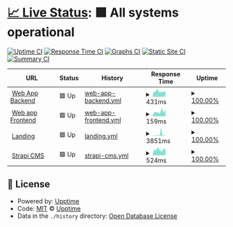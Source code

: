 # [📈 Live Status](https://aimages-ai.github.io/upptime): <!--live status--> **🟩 All systems operational**

[![Uptime CI](https://github.com/bfreskura/upptime/workflows/Uptime%20CI/badge.svg)](https://github.com/bfreskura/upptime/actions?query=workflow%3A%22Uptime+CI%22)
[![Response Time CI](https://github.com/bfreskura/upptime/workflows/Response%20Time%20CI/badge.svg)](https://github.com/bfreskura/upptime/actions?query=workflow%3A%22Response+Time+CI%22)
[![Graphs CI](https://github.com/bfreskura/upptime/workflows/Graphs%20CI/badge.svg)](https://github.com/bfreskura/upptime/actions?query=workflow%3A%22Graphs+CI%22)
[![Static Site CI](https://github.com/bfreskura/upptime/workflows/Static%20Site%20CI/badge.svg)](https://github.com/bfreskura/upptime/actions?query=workflow%3A%22Static+Site+CI%22)
[![Summary CI](https://github.com/bfreskura/upptime/workflows/Summary%20CI/badge.svg)](https://github.com/bfreskura/upptime/actions?query=workflow%3A%22Summary+CI%22)

<!--start: status pages-->
<!-- This summary is generated by Upptime (https://github.com/upptime/upptime) -->
<!-- Do not edit this manually, your changes will be overwritten -->
<!-- prettier-ignore -->
| URL | Status | History | Response Time | Uptime |
| --- | ------ | ------- | ------------- | ------ |
| <img alt="" src="https://icons.duckduckgo.com/ip3/backend.aimages.ai.ico" height="13"> [Web App Backend](https://backend.aimages.ai/api/statistics/) | 🟩 Up | [web-app-backend.yml](https://github.com/AImages-ai/upptime/commits/HEAD/history/web-app-backend.yml) | <details><summary><img alt="Response time graph" src="./graphs/web-app-backend/response-time-week.png" height="20"> 431ms</summary><br><a href="https://AImages-ai.github.io/upptime/history/web-app-backend"><img alt="Response time 832" src="https://img.shields.io/endpoint?url=https%3A%2F%2Fraw.githubusercontent.com%2FAImages-ai%2Fupptime%2FHEAD%2Fapi%2Fweb-app-backend%2Fresponse-time.json"></a><br><a href="https://AImages-ai.github.io/upptime/history/web-app-backend"><img alt="24-hour response time 495" src="https://img.shields.io/endpoint?url=https%3A%2F%2Fraw.githubusercontent.com%2FAImages-ai%2Fupptime%2FHEAD%2Fapi%2Fweb-app-backend%2Fresponse-time-day.json"></a><br><a href="https://AImages-ai.github.io/upptime/history/web-app-backend"><img alt="7-day response time 431" src="https://img.shields.io/endpoint?url=https%3A%2F%2Fraw.githubusercontent.com%2FAImages-ai%2Fupptime%2FHEAD%2Fapi%2Fweb-app-backend%2Fresponse-time-week.json"></a><br><a href="https://AImages-ai.github.io/upptime/history/web-app-backend"><img alt="30-day response time 1147" src="https://img.shields.io/endpoint?url=https%3A%2F%2Fraw.githubusercontent.com%2FAImages-ai%2Fupptime%2FHEAD%2Fapi%2Fweb-app-backend%2Fresponse-time-month.json"></a><br><a href="https://AImages-ai.github.io/upptime/history/web-app-backend"><img alt="1-year response time 832" src="https://img.shields.io/endpoint?url=https%3A%2F%2Fraw.githubusercontent.com%2FAImages-ai%2Fupptime%2FHEAD%2Fapi%2Fweb-app-backend%2Fresponse-time-year.json"></a></details> | <details><summary><a href="https://AImages-ai.github.io/upptime/history/web-app-backend">100.00%</a></summary><a href="https://AImages-ai.github.io/upptime/history/web-app-backend"><img alt="All-time uptime 99.98%" src="https://img.shields.io/endpoint?url=https%3A%2F%2Fraw.githubusercontent.com%2FAImages-ai%2Fupptime%2FHEAD%2Fapi%2Fweb-app-backend%2Fuptime.json"></a><br><a href="https://AImages-ai.github.io/upptime/history/web-app-backend"><img alt="24-hour uptime 99.97%" src="https://img.shields.io/endpoint?url=https%3A%2F%2Fraw.githubusercontent.com%2FAImages-ai%2Fupptime%2FHEAD%2Fapi%2Fweb-app-backend%2Fuptime-day.json"></a><br><a href="https://AImages-ai.github.io/upptime/history/web-app-backend"><img alt="7-day uptime 100.00%" src="https://img.shields.io/endpoint?url=https%3A%2F%2Fraw.githubusercontent.com%2FAImages-ai%2Fupptime%2FHEAD%2Fapi%2Fweb-app-backend%2Fuptime-week.json"></a><br><a href="https://AImages-ai.github.io/upptime/history/web-app-backend"><img alt="30-day uptime 100.00%" src="https://img.shields.io/endpoint?url=https%3A%2F%2Fraw.githubusercontent.com%2FAImages-ai%2Fupptime%2FHEAD%2Fapi%2Fweb-app-backend%2Fuptime-month.json"></a><br><a href="https://AImages-ai.github.io/upptime/history/web-app-backend"><img alt="1-year uptime 99.98%" src="https://img.shields.io/endpoint?url=https%3A%2F%2Fraw.githubusercontent.com%2FAImages-ai%2Fupptime%2FHEAD%2Fapi%2Fweb-app-backend%2Fuptime-year.json"></a></details>
| <img alt="" src="https://icons.duckduckgo.com/ip3/app.tensorpix.ai.ico" height="13"> [Web app Frontend](https://app.tensorpix.ai) | 🟩 Up | [web-app-frontend.yml](https://github.com/AImages-ai/upptime/commits/HEAD/history/web-app-frontend.yml) | <details><summary><img alt="Response time graph" src="./graphs/web-app-frontend/response-time-week.png" height="20"> 159ms</summary><br><a href="https://AImages-ai.github.io/upptime/history/web-app-frontend"><img alt="Response time 212" src="https://img.shields.io/endpoint?url=https%3A%2F%2Fraw.githubusercontent.com%2FAImages-ai%2Fupptime%2FHEAD%2Fapi%2Fweb-app-frontend%2Fresponse-time.json"></a><br><a href="https://AImages-ai.github.io/upptime/history/web-app-frontend"><img alt="24-hour response time 226" src="https://img.shields.io/endpoint?url=https%3A%2F%2Fraw.githubusercontent.com%2FAImages-ai%2Fupptime%2FHEAD%2Fapi%2Fweb-app-frontend%2Fresponse-time-day.json"></a><br><a href="https://AImages-ai.github.io/upptime/history/web-app-frontend"><img alt="7-day response time 159" src="https://img.shields.io/endpoint?url=https%3A%2F%2Fraw.githubusercontent.com%2FAImages-ai%2Fupptime%2FHEAD%2Fapi%2Fweb-app-frontend%2Fresponse-time-week.json"></a><br><a href="https://AImages-ai.github.io/upptime/history/web-app-frontend"><img alt="30-day response time 233" src="https://img.shields.io/endpoint?url=https%3A%2F%2Fraw.githubusercontent.com%2FAImages-ai%2Fupptime%2FHEAD%2Fapi%2Fweb-app-frontend%2Fresponse-time-month.json"></a><br><a href="https://AImages-ai.github.io/upptime/history/web-app-frontend"><img alt="1-year response time 212" src="https://img.shields.io/endpoint?url=https%3A%2F%2Fraw.githubusercontent.com%2FAImages-ai%2Fupptime%2FHEAD%2Fapi%2Fweb-app-frontend%2Fresponse-time-year.json"></a></details> | <details><summary><a href="https://AImages-ai.github.io/upptime/history/web-app-frontend">100.00%</a></summary><a href="https://AImages-ai.github.io/upptime/history/web-app-frontend"><img alt="All-time uptime 100.00%" src="https://img.shields.io/endpoint?url=https%3A%2F%2Fraw.githubusercontent.com%2FAImages-ai%2Fupptime%2FHEAD%2Fapi%2Fweb-app-frontend%2Fuptime.json"></a><br><a href="https://AImages-ai.github.io/upptime/history/web-app-frontend"><img alt="24-hour uptime 100.00%" src="https://img.shields.io/endpoint?url=https%3A%2F%2Fraw.githubusercontent.com%2FAImages-ai%2Fupptime%2FHEAD%2Fapi%2Fweb-app-frontend%2Fuptime-day.json"></a><br><a href="https://AImages-ai.github.io/upptime/history/web-app-frontend"><img alt="7-day uptime 100.00%" src="https://img.shields.io/endpoint?url=https%3A%2F%2Fraw.githubusercontent.com%2FAImages-ai%2Fupptime%2FHEAD%2Fapi%2Fweb-app-frontend%2Fuptime-week.json"></a><br><a href="https://AImages-ai.github.io/upptime/history/web-app-frontend"><img alt="30-day uptime 100.00%" src="https://img.shields.io/endpoint?url=https%3A%2F%2Fraw.githubusercontent.com%2FAImages-ai%2Fupptime%2FHEAD%2Fapi%2Fweb-app-frontend%2Fuptime-month.json"></a><br><a href="https://AImages-ai.github.io/upptime/history/web-app-frontend"><img alt="1-year uptime 100.00%" src="https://img.shields.io/endpoint?url=https%3A%2F%2Fraw.githubusercontent.com%2FAImages-ai%2Fupptime%2FHEAD%2Fapi%2Fweb-app-frontend%2Fuptime-year.json"></a></details>
| <img alt="" src="https://icons.duckduckgo.com/ip3/tensorpix.ai.ico" height="13"> [Landing](https://tensorpix.ai) | 🟩 Up | [landing.yml](https://github.com/AImages-ai/upptime/commits/HEAD/history/landing.yml) | <details><summary><img alt="Response time graph" src="./graphs/landing/response-time-week.png" height="20"> 3851ms</summary><br><a href="https://AImages-ai.github.io/upptime/history/landing"><img alt="Response time 4251" src="https://img.shields.io/endpoint?url=https%3A%2F%2Fraw.githubusercontent.com%2FAImages-ai%2Fupptime%2FHEAD%2Fapi%2Flanding%2Fresponse-time.json"></a><br><a href="https://AImages-ai.github.io/upptime/history/landing"><img alt="24-hour response time 1511" src="https://img.shields.io/endpoint?url=https%3A%2F%2Fraw.githubusercontent.com%2FAImages-ai%2Fupptime%2FHEAD%2Fapi%2Flanding%2Fresponse-time-day.json"></a><br><a href="https://AImages-ai.github.io/upptime/history/landing"><img alt="7-day response time 3851" src="https://img.shields.io/endpoint?url=https%3A%2F%2Fraw.githubusercontent.com%2FAImages-ai%2Fupptime%2FHEAD%2Fapi%2Flanding%2Fresponse-time-week.json"></a><br><a href="https://AImages-ai.github.io/upptime/history/landing"><img alt="30-day response time 4626" src="https://img.shields.io/endpoint?url=https%3A%2F%2Fraw.githubusercontent.com%2FAImages-ai%2Fupptime%2FHEAD%2Fapi%2Flanding%2Fresponse-time-month.json"></a><br><a href="https://AImages-ai.github.io/upptime/history/landing"><img alt="1-year response time 4251" src="https://img.shields.io/endpoint?url=https%3A%2F%2Fraw.githubusercontent.com%2FAImages-ai%2Fupptime%2FHEAD%2Fapi%2Flanding%2Fresponse-time-year.json"></a></details> | <details><summary><a href="https://AImages-ai.github.io/upptime/history/landing">100.00%</a></summary><a href="https://AImages-ai.github.io/upptime/history/landing"><img alt="All-time uptime 100.00%" src="https://img.shields.io/endpoint?url=https%3A%2F%2Fraw.githubusercontent.com%2FAImages-ai%2Fupptime%2FHEAD%2Fapi%2Flanding%2Fuptime.json"></a><br><a href="https://AImages-ai.github.io/upptime/history/landing"><img alt="24-hour uptime 100.00%" src="https://img.shields.io/endpoint?url=https%3A%2F%2Fraw.githubusercontent.com%2FAImages-ai%2Fupptime%2FHEAD%2Fapi%2Flanding%2Fuptime-day.json"></a><br><a href="https://AImages-ai.github.io/upptime/history/landing"><img alt="7-day uptime 100.00%" src="https://img.shields.io/endpoint?url=https%3A%2F%2Fraw.githubusercontent.com%2FAImages-ai%2Fupptime%2FHEAD%2Fapi%2Flanding%2Fuptime-week.json"></a><br><a href="https://AImages-ai.github.io/upptime/history/landing"><img alt="30-day uptime 100.00%" src="https://img.shields.io/endpoint?url=https%3A%2F%2Fraw.githubusercontent.com%2FAImages-ai%2Fupptime%2FHEAD%2Fapi%2Flanding%2Fuptime-month.json"></a><br><a href="https://AImages-ai.github.io/upptime/history/landing"><img alt="1-year uptime 100.00%" src="https://img.shields.io/endpoint?url=https%3A%2F%2Fraw.githubusercontent.com%2FAImages-ai%2Fupptime%2FHEAD%2Fapi%2Flanding%2Fuptime-year.json"></a></details>
| <img alt="" src="https://icons.duckduckgo.com/ip3/cms.tensorpix.ai.ico" height="13"> [Strapi CMS](https://cms.tensorpix.ai) | 🟩 Up | [strapi-cms.yml](https://github.com/AImages-ai/upptime/commits/HEAD/history/strapi-cms.yml) | <details><summary><img alt="Response time graph" src="./graphs/strapi-cms/response-time-week.png" height="20"> 524ms</summary><br><a href="https://AImages-ai.github.io/upptime/history/strapi-cms"><img alt="Response time 566" src="https://img.shields.io/endpoint?url=https%3A%2F%2Fraw.githubusercontent.com%2FAImages-ai%2Fupptime%2FHEAD%2Fapi%2Fstrapi-cms%2Fresponse-time.json"></a><br><a href="https://AImages-ai.github.io/upptime/history/strapi-cms"><img alt="24-hour response time 592" src="https://img.shields.io/endpoint?url=https%3A%2F%2Fraw.githubusercontent.com%2FAImages-ai%2Fupptime%2FHEAD%2Fapi%2Fstrapi-cms%2Fresponse-time-day.json"></a><br><a href="https://AImages-ai.github.io/upptime/history/strapi-cms"><img alt="7-day response time 524" src="https://img.shields.io/endpoint?url=https%3A%2F%2Fraw.githubusercontent.com%2FAImages-ai%2Fupptime%2FHEAD%2Fapi%2Fstrapi-cms%2Fresponse-time-week.json"></a><br><a href="https://AImages-ai.github.io/upptime/history/strapi-cms"><img alt="30-day response time 516" src="https://img.shields.io/endpoint?url=https%3A%2F%2Fraw.githubusercontent.com%2FAImages-ai%2Fupptime%2FHEAD%2Fapi%2Fstrapi-cms%2Fresponse-time-month.json"></a><br><a href="https://AImages-ai.github.io/upptime/history/strapi-cms"><img alt="1-year response time 566" src="https://img.shields.io/endpoint?url=https%3A%2F%2Fraw.githubusercontent.com%2FAImages-ai%2Fupptime%2FHEAD%2Fapi%2Fstrapi-cms%2Fresponse-time-year.json"></a></details> | <details><summary><a href="https://AImages-ai.github.io/upptime/history/strapi-cms">100.00%</a></summary><a href="https://AImages-ai.github.io/upptime/history/strapi-cms"><img alt="All-time uptime 100.00%" src="https://img.shields.io/endpoint?url=https%3A%2F%2Fraw.githubusercontent.com%2FAImages-ai%2Fupptime%2FHEAD%2Fapi%2Fstrapi-cms%2Fuptime.json"></a><br><a href="https://AImages-ai.github.io/upptime/history/strapi-cms"><img alt="24-hour uptime 100.00%" src="https://img.shields.io/endpoint?url=https%3A%2F%2Fraw.githubusercontent.com%2FAImages-ai%2Fupptime%2FHEAD%2Fapi%2Fstrapi-cms%2Fuptime-day.json"></a><br><a href="https://AImages-ai.github.io/upptime/history/strapi-cms"><img alt="7-day uptime 100.00%" src="https://img.shields.io/endpoint?url=https%3A%2F%2Fraw.githubusercontent.com%2FAImages-ai%2Fupptime%2FHEAD%2Fapi%2Fstrapi-cms%2Fuptime-week.json"></a><br><a href="https://AImages-ai.github.io/upptime/history/strapi-cms"><img alt="30-day uptime 100.00%" src="https://img.shields.io/endpoint?url=https%3A%2F%2Fraw.githubusercontent.com%2FAImages-ai%2Fupptime%2FHEAD%2Fapi%2Fstrapi-cms%2Fuptime-month.json"></a><br><a href="https://AImages-ai.github.io/upptime/history/strapi-cms"><img alt="1-year uptime 100.00%" src="https://img.shields.io/endpoint?url=https%3A%2F%2Fraw.githubusercontent.com%2FAImages-ai%2Fupptime%2FHEAD%2Fapi%2Fstrapi-cms%2Fuptime-year.json"></a></details>

<!--end: status pages-->

## 📄 License

- Powered by: [Upptime](https://github.com/upptime/upptime)
- Code: [MIT](./LICENSE) © [Upptime](https://upptime.js.org)
- Data in the `./history` directory: [Open Database License](https://opendatacommons.org/licenses/odbl/1-0/)
